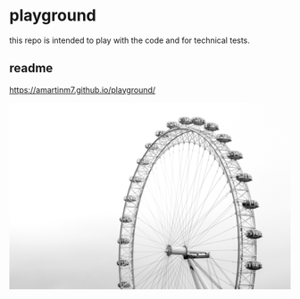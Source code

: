 # playground

this repo is intended to play with the code and for technical tests.

## readme

https://amartinm7.github.io/playground/


![noria.jpg](docs/css/background/noria.jpg)

